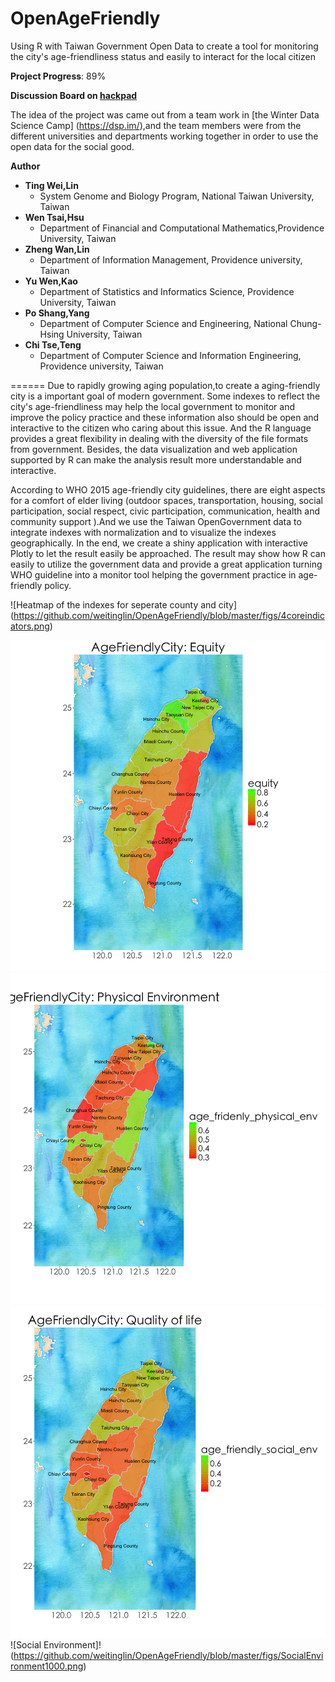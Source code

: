 # OpenAgeFriendly
Using R with Taiwan Government Open Data to create a tool for monitoring the city's age-friendliness status and easily to interact for the local citizen

**Project Progress**: 89%

**Discussion Board on [hackpad](https://dsp.hackpad.com/ivLa4Zookfn)**

The idea of the project was came out from a team work in [the Winter Data Science Camp] (https://dsp.im/),and the team members were from the different universities and departments working together in order to use the open data for the social good.

**Author**

- **Ting Wei,Lin**
  - System Genome and Biology Program, National Taiwan University, Taiwan
- **Wen Tsai,Hsu**
  - Department of Financial and Computational Mathematics,Providence University, Taiwan
- **Zheng Wan,Lin**
  - Department of Information Management, Providence university, Taiwan
- **Yu Wen,Kao**
  - Department of Statistics and Informatics Science, Providence University, Taiwan
- **Po Shang,Yang**
  - Department of Computer Science and Engineering, National Chung-Hsing University, Taiwan
- **Chi Tse,Teng**
  - Department of Computer Science and Information Engineering, Providence university, Taiwan

======
Due to rapidly growing aging population,to create a aging-friendly city is a important goal of modern government. Some indexes to reflect the city's age-friendliness may help the local government to monitor and improve the policy practice and these information also should be open and interactive to the citizen who caring about this issue. And the R language provides a great flexibility in dealing with the diversity of the file formats from government. Besides, the data visualization and web application supported by R can make the analysis result more understandable and interactive.

According to WHO 2015 age-friendly city guidelines, there are eight aspects for a comfort of elder living (outdoor spaces, transportation, housing, social participation, social respect, civic participation, communication, health and community support ).And we use the Taiwan OpenGovernment data to integrate indexes  with normalization and to visualize the indexes geographically. In the end, we create a shiny application with interactive Plotly to let the result easily be approached. The result may show how R can easily to utilize the government data and provide a great application turning WHO guideline into a monitor tool helping the government practice in age-friendly policy.

![Heatmap of the indexes for seperate county and city]
(https://github.com/weitinglin/OpenAgeFriendly/blob/master/figs/4coreindicators.png)

![Equity](https://github.com/weitinglin/OpenAgeFriendly/blob/master/figs/Equity1000.png) ![Physical nvironemnt](https://github.com/weitinglin/OpenAgeFriendly/blob/master/figs/PhysicalEnvironment1000.png) ![Quality of life](https://github.com/weitinglin/OpenAgeFriendly/blob/master/figs/QualityOfLife1000.png) ![Social Environment]!(https://github.com/weitinglin/OpenAgeFriendly/blob/master/figs/SocialEnvironment1000.png)

